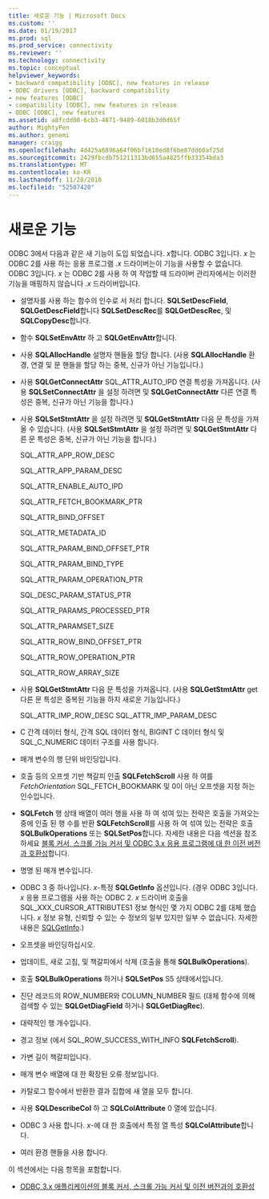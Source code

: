 ```yaml
---
title: 새로운 기능 | Microsoft Docs
ms.custom: ''
ms.date: 01/19/2017
ms.prod: sql
ms.prod_service: connectivity
ms.reviewer: ''
ms.technology: connectivity
ms.topic: conceptual
helpviewer_keywords:
- backward compatibility [ODBC], new features in release
- ODBC drivers [ODBC], backward compatibility
- new features [ODBC]
- compatibility [ODBC], new features in release
- ODBC [ODBC], new features
ms.assetid: a8fcdd00-6cb3-4871-9489-6018b3d0d65f
author: MightyPen
ms.author: genemi
manager: craigg
ms.openlocfilehash: 4d425a6896a64f06bf1610ed8f6be87dd60af25d
ms.sourcegitcommit: 2429fbcdb751211313bd655a4825ffb33354bda3
ms.translationtype: MT
ms.contentlocale: ko-KR
ms.lasthandoff: 11/28/2018
ms.locfileid: "52507420"
---
```

# <a name="new-features"></a>새로운 기능
ODBC 3에서 다음과 같은 새 기능이 도입 되었습니다. *x*합니다. ODBC 3입니다. *x* 는 ODBC 2를 사용 하는 응용 프로그램 *.x* 드라이버는이 기능을 사용할 수 없습니다. ODBC 3입니다. *x* 는 ODBC 2를 사용 하 여 작업할 때 드라이버 관리자에서는 이러한 기능을 매핑하지 않습니다 *.x* 드라이버입니다.  
  
-   설명자를 사용 하는 함수의 인수로 서 처리 합니다. **SQLSetDescField**, **SQLGetDescField**합니다 **SQLSetDescRec**를 **SQLGetDescRec**, 및 **SQLCopyDesc**합니다.  
  
-   함수 **SQLSetEnvAttr** 하 고 **SQLGetEnvAttr**합니다.  
  
-   사용 **SQLAllocHandle** 설명자 핸들을 할당 합니다. (사용 **SQLAllocHandle** 환경, 연결 및 문 핸들을 할당 하는 중복, 신규가 아닌 기능입니다.)  
  
-   사용 **SQLGetConnectAttr** SQL_ATTR_AUTO_IPD 연결 특성을 가져옵니다. (사용 **SQLSetConnectAttr** 을 설정 하려면 및 **SQLGetConnectAttr** 다른 연결 특성은 중복, 신규가 아닌 기능을 합니다.)  
  
-   사용 **SQLSetStmtAttr** 을 설정 하려면 및 **SQLGetStmtAttr** 다음 문 특성을 가져올 수 있습니다. (사용 **SQLSetStmtAttr** 을 설정 하려면 및 **SQLGetStmtAttr** 다른 문 특성은 중복, 신규가 아닌 기능을 합니다.)  
  
     SQL_ATTR_APP_ROW_DESC  
  
     SQL_ATTR_APP_PARAM_DESC  
  
     SQL_ATTR_ENABLE_AUTO_IPD  
  
     SQL_ATTR_FETCH_BOOKMARK_PTR  
  
     SQL_ATTR_BIND_OFFSET  
  
     SQL_ATTR_METADATA_ID  
  
     SQL_ATTR_PARAM_BIND_OFFSET_PTR  
  
     SQL_ATTR_PARAM_BIND_TYPE  
  
     SQL_ATTR_PARAM_OPERATION_PTR  
  
     SQL_DESC_PARAM_STATUS_PTR  
  
     SQL_ATTR_PARAMS_PROCESSED_PTR  
  
     SQL_ATTR_PARAMSET_SIZE  
  
     SQL_ATTR_ROW_BIND_OFFSET_PTR  
  
     SQL_ATTR_ROW_OPERATION_PTR  
  
     SQL_ATTR_ROW_ARRAY_SIZE  
  
-   사용 **SQLGetStmtAttr** 다음 문 특성을 가져옵니다. (사용 **SQLGetStmtAttr** get 다른 문 특성은 중복된 기능을 하지 새로운 기능입니다.)  
  
     SQL_ATTR_IMP_ROW_DESC SQL_ATTR_IMP_PARAM_DESC  
  
-   C 간격 데이터 형식, 간격 SQL 데이터 형식, BIGINT C 데이터 형식 및 SQL_C_NUMERIC 데이터 구조를 사용 합니다.  
  
-   매개 변수의 행 단위 바인딩입니다.  
  
-   호출 등의 오프셋 기반 책갈피 인출 **SQLFetchScroll** 사용 하 여를 *FetchOrientation* SQL_FETCH_BOOKMARK 및 0이 아닌 오프셋을 지정 하는 인수입니다.  
  
-   **SQLFetch** 행 상태 배열이 여러 행을 사용 하 여 섞여 있는 전략은 호출을 가져오는 중에 인출 된 행 수를 반환 **SQLFetchScroll**를 사용 하 여 섞여 있는 전략은 호출 **SQLBulkOperations** 또는 **SQLSetPos**합니다. 자세한 내용은 다음 섹션을 참조 하세요 [블록 커서, 스크롤 가능 커서 및 ODBC 3.x 응용 프로그램에 대 한 이전 버전과 호환성](../../../odbc/reference/develop-app/block-cursors-scrollable-backward-compatibility-odbc-3-x-applications.md)합니다.  
  
-   명명 된 매개 변수입니다.  
  
-   ODBC 3 중 하나입니다. *x*-특정 **SQLGetInfo** 옵션입니다. (경우 ODBC 3입니다. *x* 응용 프로그램을 사용 하는 ODBC 2. *x* 드라이버 호출을 SQL_XXX_CURSOR_ATTRIBUTES1 정보 형식인 몇 가지 ODBC 2를 대체 했습니다. *x* 정보 유형, 신뢰할 수 있는 수 정보의 일부 있지만 일부 수 없습니다. 자세한 내용은 [SQLGetInfo](../../../odbc/reference/syntax/sqlgetinfo-function.md).)  
  
-   오프셋을 바인딩하십시오.  
  
-   업데이트, 새로 고침, 및 책갈피에서 삭제 (호출을 통해 **SQLBulkOperations**).  
  
-   호출 **SQLBulkOperations** 하거나 **SQLSetPos** S5 상태에서입니다.  
  
-   진단 레코드의 ROW_NUMBER와 COLUMN_NUMBER 필드 (대체 함수에 의해 검색할 수 있는 **SQLGetDiagField** 하거나 **SQLGetDiagRec**).  
  
-   대략적인 행 개수입니다.  
  
-   경고 정보 (에서 SQL_ROW_SUCCESS_WITH_INFO **SQLFetchScroll**).  
  
-   가변 길이 책갈피입니다.  
  
-   매개 변수 배열에 대 한 확장된 오류 정보입니다.  
  
-   카탈로그 함수에서 반환한 결과 집합에 새 열을 모두 합니다.  
  
-   사용 **SQLDescribeCol** 하 고 **SQLColAttribute** 0 열에 있습니다.  
  
-   ODBC 3 사용 합니다. *x*-에 대 한 호출에서 특정 열 특성 **SQLColAttribute**합니다.  
  
-   여러 환경 핸들을 사용 합니다.  
  
 이 섹션에서는 다음 항목을 포함합니다.  
  
-   [ODBC 3.x 애플리케이션의 블록 커서, 스크롤 가능 커서 및 이전 버전과의 호환성](../../../odbc/reference/develop-app/block-cursors-scrollable-backward-compatibility-odbc-3-x-applications.md)
